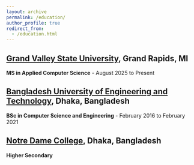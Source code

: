 ```yaml
---
layout: archive
permalink: /education/
author_profile: true
redirect_from:
  - /education.html
---
```



## [Grand Valley State University](https://www.gvsu.edu/), Grand Rapids, MI
**MS in Applied Computer Science** - August 2025 to Present


## [Bangladesh University of Engineering and Technology](https://www.buet.ac.bd/web/), Dhaka, Bangladesh
**BSc in Computer Science and Engineering** - February 2016 to February 2021


## [Notre Dame College](https://www.ndc.edu.bd/), Dhaka, Bangladesh
**Higher Secondary**